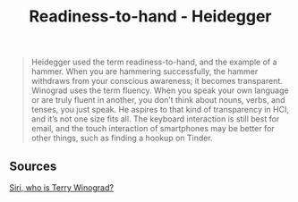 ﻿---
backlinks:
- title: Affordances
  url: /sense/Affordances/affordances.html
title: Readiness-to-hand - Heidegger
---
> Heidegger used the term readiness-to-hand, and the example of a hammer. When you are hammering successfully, the hammer withdraws from your conscious awareness; it becomes transparent. Winograd uses the term fluency. When you speak your own language or are truly fluent in another, you don’t think about nouns, verbs, and tenses, you just speak. He aspires to that kind of transparency in HCI, and it’s not one size fits all. The keyboard interaction is still best for email, and the touch interaction of smartphones may be better for other things, such as finding a hookup on Tinder.

## Sources

[Siri, who is Terry Winograd?](http://www.strategy-business.com/article/Siri-Who-Is-Terry-Winograd)